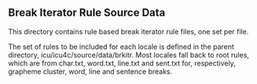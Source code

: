 <!--
Copyright (C) 2016 and later: Unicode, Inc. and others.
License & terms of use: http://www.unicode.org/copyright.html#License
-->

## Break Iterator Rule Source Data

This directory contains rule based break iterator rule files, one set per file.

The set of rules to be included for each locale is defined in the parent directory, icu/icu4c/source/data/brkitr. Most locales fall back to root rules, which are from char.txt, word.txt, line.txt and sent.txt for, respectively, grapheme cluster, word, line and sentence breaks.
